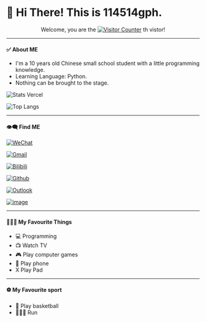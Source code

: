 # 👋 Hi There! This is 114514gph.

<p align="center">
Welcome, you are the
<a href="https://github.com/114514gph" target="_blank"><img src="https://count.getloli.com/get/@114514gph?theme=rule66" alt="Visitor Counter"></a>
th vistor!
</p>

___
#### ✅ About ME
* I'm a 10 years old Chinese small school student with a little programming knowledge.
* Learning Language: Python.
* Nothing can be brought to the stage.

![Stats Vercel](https://github-readme-stats.vercel.app/api?username=114514gph&show_icons=true&count_private=true)

![Top Langs](https://github-readme-stats.vercel.app/api/top-langs/?username=114514gph)

___
#### 👁️‍🗨️ Find ME

[![WeChat](https://img.shields.io/badge/WeChat-07C160?style=for-the-badge&logo=wechat&logoColor=white)](… "My Wechat code is: bilibili_114514gph")

[![Gmail](https://img.shields.io/badge/Gmail-D14836?style=for-the-badge&logo=gmail&logoColor=white)](mailto:114514gph@gmail.com "Click to jump to my Gmail e-mail")

[![Bilibili](https://img.shields.io/badge/dynamic/json?style=for-the-badge&label=Bilibili+Fans&labelColor=FE7398&color=282c34&query=$.data.follower&url=https://api.bilibili.com/x/relation/stat?vmid=1167206962&longCache=true&logo=bilibili&logoColor=white)](https://space.bilibili.com/1167206962 "Click to jump to my Bilibili personal space")

[![Github](https://img.shields.io/badge/dynamic/json?style=for-the-badge&label=GitHub+Followers&suffix=%20&query=%24.data.totalSubs&url=https%3A%2F%2Fapi.spencerwoo.com%2Fsubstats%2F%3Fsource%3Dgithub%26queryKey%3D114514gph&labelColor=282c34&color=353940&logo=github&longCache=true)](https://github.com/114514gph)

[![Outlook](https://img.shields.io/static/v1?style=for-the-badge&label=Email&message=Outlook&color=353940&labelColor=1793D1&logo=maildotru)](mailto:BiliBili_MC_114514gph@outlook.com "Click to jump to my Outlook e-mail")

[![image](https://img.shields.io/badge/-Steam-171A21?style=for-the-badge)](https://steamcommunity.com/id/Bilibili_114514gph/ "Click to jump to my Steam profile")



___
#### 🏃🏻‍♂️ My Favourite Things
* 💻 Programming
* 📺 Watch TV
* 🎮 Play computer games
* 📱 Play phone
* X Play Pad

___
#### ⚽ My Favourite sport
* 🏀 Play basketball
* 🏃🏻‍♂️ Run



